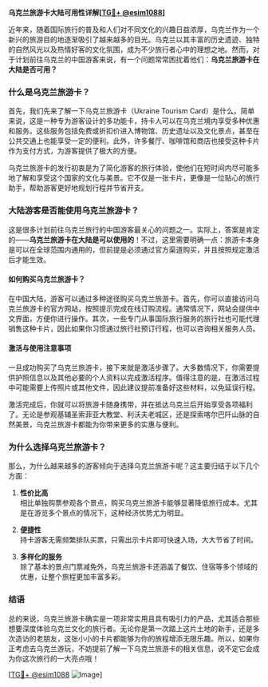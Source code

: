 **乌克兰旅游卡大陆可用性详解[[TG💪+ @esim1088](https://t.me/s/esim1088)]**

近年来，随着国际旅行的普及和人们对不同文化的兴趣日益浓厚，乌克兰作为一个新兴的旅游目的地逐渐吸引了越来越多的目光。乌克兰以其丰富的历史遗迹、独特的自然风光以及热情好客的文化氛围，成为不少旅行者心中的理想之地。然而，对于计划前往乌克兰的中国游客来说，有一个问题常常困扰着他们：**乌克兰旅游卡在大陆是否可用？**

### 什么是乌克兰旅游卡？

首先，我们先来了解一下乌克兰旅游卡（Ukraine Tourism Card）是什么。简单来说，这是一种专为游客设计的多功能卡，持卡人可以在乌克兰境内享受多种优惠和服务。这些服务包括免费或折扣价进入博物馆、历史遗址以及文化景点，甚至在公共交通上也能享受一定的便利。此外，许多餐厅、咖啡馆和商店也接受这种卡片作为支付方式，为游客提供了极大的方便。

乌克兰旅游卡的发行初衷是为了简化游客的旅行体验，使他们在短时间内尽可能多地了解和享受这个国家的文化与美景。它不仅是一张卡片，更像是一位贴心的旅行助手，帮助游客更好地规划行程并节省开支。

### 大陆游客是否能使用乌克兰旅游卡？

这是很多计划前往乌克兰旅行的中国游客最关心的问题之一。实际上，答案是肯定的——**乌克兰旅游卡在大陆是可以使用的**！不过，这里需要明确一点：旅游卡本身是可以在全球范围内通用的，但前提是必须通过官方渠道购买，并且按照规定激活后才能生效。

#### 如何购买乌克兰旅游卡？

在中国大陆，游客可以通过多种途径购买乌克兰旅游卡。首先，你可以直接访问乌克兰旅游卡的官方网站，按照提示完成在线订购流程。通常情况下，网站会提供中文界面，方便你进行操作。其次，一些专门从事国际旅行服务的旅行社也可能代理销售这种卡片，因此如果你习惯通过旅行社预订行程，也可以咨询相关服务人员。

#### 激活与使用注意事项

一旦成功购买了乌克兰旅游卡，接下来就是激活步骤了。大多数情况下，你需要提供护照信息以及其他必要的个人资料以完成激活程序。值得注意的是，在激活过程中可能需要上传照片或其他文件，因此建议提前准备好这些材料，以免延误行程。

激活完成后，你就可以将旅游卡随身携带，并在抵达乌克兰后开始享受各项福利了。无论是参观基辅圣索菲亚大教堂、利沃夫老城区，还是探索喀尔巴阡山脉的自然美景，乌克兰旅游卡都能为你带来更多的实惠与便利。

### 为什么选择乌克兰旅游卡？

那么，为什么越来越多的游客倾向于选择乌克兰旅游卡呢？这主要归结于以下几个方面：

1. **性价比高**  
   相比单独购票参观各个景点，购买乌克兰旅游卡能够显著降低旅行成本。尤其是在游览多个景点的情况下，这种经济优势尤为明显。

2. **便捷性**  
   持卡游客无需频繁排队买票，只需出示卡片即可快速入场，大大节省了时间。

3. **多样化的服务**  
   除了基本的景点门票减免外，乌克兰旅游卡还涵盖了餐饮、住宿等多个领域的优惠，让整个旅程更加丰富多彩。

### 结语

总的来说，乌克兰旅游卡确实是一项非常实用且具有吸引力的产品，尤其适合那些想要深度体验乌克兰文化的旅行者。无论你是第一次踏上这片土地的新手，还是多次造访的老朋友，这张小小的卡片都能够为你的旅程增添无限乐趣。所以，如果你正考虑去乌克兰游玩，不妨提前了解一下乌克兰旅游卡的相关信息，说不定它会成为你这次旅行的一大亮点哦！

[[TG💪+ @esim1088](https://t.me/s/esim1088) ![Image](https://i.postimg.cc/4NQfJmqS/Snipaste-2025-05-13-00-14-12.png)]